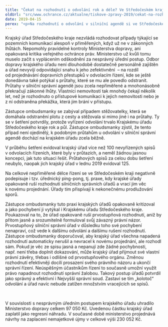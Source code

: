 ```yaml
---
title: "Čekat na rozhodnutí o odvolání rok a déle? Ve Středočeském kraji normální."
oldUrl: "src/www.ochrance.cz/aktualne/tiskove-zpravy-2019/cekat-na-rozhodnuti-o-odvolani-rok-a-dele-ve-stredoceskem-kraji-normalni"
date: 2019-04-15
perex: "<p>Na rozhodnutí o odvolání v silniční agendě si ve Středočeském kraji počkáte i rok a půl. Je to sice mnohonásobně déle, než stanoví zákon, ale takový je reálný stav, který krajský úřad dlouhodobě neřeší. Naprázdno zatím vychází i snaha Ministerstva dopravy nečinnost úřadu odstranit.</p>"
---
```


<!-- imported from the old website -->

<p>Krajský úřad Středočeského kraje nezvládá rozhodovat případy týkající se pozemních komunikací alespoň v přiměřených, když už ne v zákonných lhůtách. Nepomohly pravidelné kontroly Ministerstva dopravy, ani opakovaná kritika veřejného ochránce práv. Ministerstvo už kvůli tomu muselo začít s vyplácením odškodnění za nesprávný úřední postup. Odbor dopravy krajského úřadu není dlouhodobě dostatečně personálně zajištěn a úřad nevyvíjí odpovídající snahu k jeho zefektivnění  – na rozdíl od projednávání dopravních přestupků v odvolacím řízení, kde se ještě donedávna také potýkal s průtahy, které se mu ale povedlo odstranit. Průtahy v silniční správní agendě jsou zcela nepřiměřené a mnohonásobně překračují zákonné lhůty. Vlastníci nemovitostí tak mnohdy čekají několik let, než je rozhodnuto o přístupové komunikaci k jejich nemovitosti nebo je z ní odstraněna překážka, která jim brání v přístupu.</p> <p>Zástupce ombudsmanky se zabýval případem stěžovatelky, která se domáhala odstranění plotu z cesty a stěžovala si mimo jiné i na průtahy. Ty se v šetření potvrdily, protože vyřízení odvolání trvalo Krajskému úřadu Středočeského kraje rok a půl. Zástupce ombudsmanky zjistil, že tento případ není ojedinělý, k podobným průtahům u odvolání v silniční správní agendě dochází na krajském úřadu zcela běžně. </p> <p>V průběhu šetření evidoval krajský úřad více než 100 nevyřízených spisů v odvolacích řízeních, které byly v průtazích, a neměl žádnou jasnou koncepci, jak tuto situaci řešit. Průtahových spisů za celou dobu šetření neubylo, naopak jich krajský úřad v lednu 2019 evidoval 125. </p> <p>Na celkové nepřiměřené délce řízení se ve Středočeském kraji negativně podepisuje i tzv. úřednický ping-pong, tj. praxe, kdy krajské úřady opakovaně ruší rozhodnutí silničních správních úřadů a vrací jim věc k novému projednání. Úřady tím přispívají k nekonečnému prodlužování sporů. </p> <p>Zástupce ombudsmanky tuto praxi krajských úřadů opakovaně kritizoval a jako pochybení ji vytýkal i Krajskému úřadu Středočeského kraje. Poukazoval na to, že úřad opakovaně ruší prvostupňová rozhodnutí, aniž by přitom jasně a srozumitelně formuloval svůj závazný právní názor. Prvostupňový silniční správní úřad v důsledku toho své pochybení nenapraví, což vede k dalšímu odvolání a dalšímu rušení rozhodnutí. Zástupce ombudsmanky doporučoval, aby krajský úřad všechna napadená rozhodnutí automaticky nerušil a nevracel k novému projednání, ale rozhodl sám. Pokud je věc ze spisu jasná a nepanují zde žádné pochybnosti, např. není třeba doplnit dokazování, může krajský úřad přijmout své vlastní právní závěry, třebas i odlišné od prvostupňového orgánu. Změnou rozhodnutí efektivněji docílí prosazení svého právního názoru a ukončí správní řízení. Neúspěšným účastníkům řízení to současně umožní využít právo napadnout rozhodnutí správní žalobou. Takový postup úřadů potvrdil jako správný a efektivní i Nejvyšší správní soud. Zastaví se tím „kolotoč“ odvolání a úřad navíc nebude zatížen množstvím vracejících se spisů.</p> <p>  </p><p> V souvislosti s nesprávným úředním postupem krajského úřadu uhradilo Ministerstvo dopravy celkem 97 050 Kč. Uvedenou částku krajský úřad zaplatil jako regresní náhradu. V současné době ministerstvo projednává návrhy na zaplacení nemajetkové újmy v celkové výši 230 052 Kč.</p>
